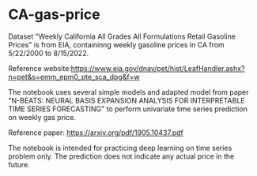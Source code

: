 # CA-gas-price
Dataset "Weekly California All Grades All Formulations Retail Gasoline Prices" is from EIA, containinng weekly gasoline prices in CA from 5/22/2000 to 8/15/2022.

Reference website:https://www.eia.gov/dnav/pet/hist/LeafHandler.ashx?n=pet&s=emm_epm0_pte_sca_dpg&f=w

The notebook uses several simple models and adapted model from paper "N-BEATS: NEURAL BASIS EXPANSION ANALYSIS FOR INTERPRETABLE TIME SERIES FORECASTING"  to perform univariate time series prediction on weekly gas price.

Reference paper: https://arxiv.org/pdf/1905.10437.pdf

The notebook is intended for practicing deep learning on time series problem only. The prediction does not indicate any actual price in the future.
